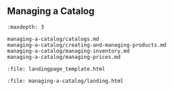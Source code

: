 ## Managing a Catalog

```{toctree}
:maxdepth: 3

managing-a-catalog/catalogs.md
managing-a-catalog/creating-and-managing-products.md
managing-a-catalog/managing-inventory.md
managing-a-catalog/managing-prices.md
```

```{raw} html
:file: landingpage_template.html
```

```{raw} html
:file: managing-a-catalog/landing.html
```
